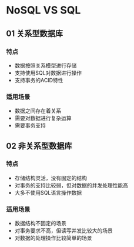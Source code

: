 # NoSQL VS SQL

## 01 关系型数据库

### 特点

- 数据按照关系模型进行存储
- 支持使用SQL对数据进行操作
- 支持事务的ACID特性

### 适用场景

- 数据之间存在着关系
- 需要对数据进行复杂运算
- 需要事务支持

## 02 非关系型数据库

### 特点

- 存储结构灵活，没有固定的结构
- 对事务的支持比较弱，但对数据的并发处理性能高
- 大多不使用SQL语言操作数据

### 适用场景

- 数据结构不固定的场景
- 对事务要求不高，但读写并发比较大的场景
- 对数据的处理操作比较简单的场景
